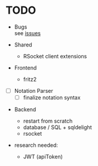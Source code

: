 # TODO

- Bugs \
  see [issues](https://github.com/NikkyAI/pentagame/issues?q=is%3Aissue+is%3Aopen+sort%3Aupdated-desc)

- Shared
  - RSocket client extensions


- Frontend
  - fritz2

- [ ] Notation Parser
  - [ ] finalize notation syntax

- Backend
  - restart from scratch
  - database / SQL + sqldelight
  - rsocket

- research needed:
  - JWT (apiToken)
  